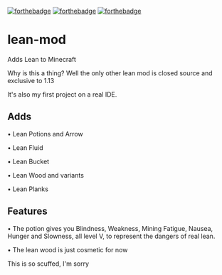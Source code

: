 [![forthebadge](https://forthebadge.com/images/badges/you-didnt-ask-for-this.svg)](https://forthebadge.com) [![forthebadge](https://forthebadge.com/images/badges/made-with-java.svg)](https://forthebadge.com) [![forthebadge](https://forthebadge.com/images/badges/no-ragrets.svg)](https://forthebadge.com)
# lean-mod

Adds Lean to Minecraft

Why is this a thing? Well the only other lean mod is closed source and exclusive to 1.13

It's also my first project on a real IDE.

## Adds

• Lean Potions and Arrow

• Lean Fluid

• Lean Bucket

• Lean Wood and variants

• Lean Planks

## Features

• The potion gives you Blindness, Weakness, Mining Fatigue,
Nausea, Hunger and Slowness, all level V, to represent the dangers of real lean.

• The lean wood is just cosmetic for now

This is so scuffed, I'm sorry